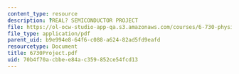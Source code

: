 ```yaml
---
content_type: resource
description: ?REAL? SEMICONDUCTOR PROJECT
file: https://ol-ocw-studio-app-qa.s3.amazonaws.com/courses/6-730-physics-for-solid-state-applications-spring-2003/70b4f70acbbee84ac359852ce54fcd13_6730Project.pdf
file_type: application/pdf
parent_uid: b9e994e8-64f6-c088-a624-82ad5fd9eafd
resourcetype: Document
title: 6730Project.pdf
uid: 70b4f70a-cbbe-e84a-c359-852ce54fcd13
---
```

